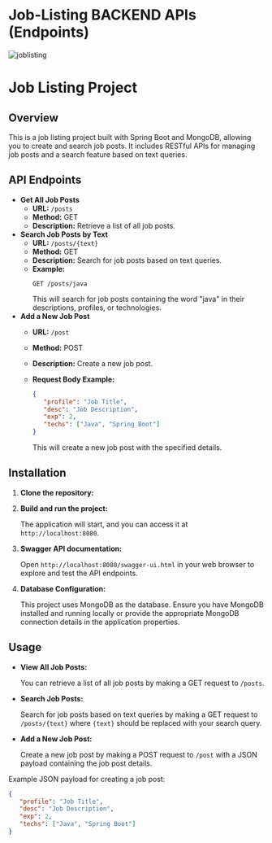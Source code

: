 # Job-Listing BACKEND APIs (Endpoints)
![joblisting](https://github.com/JoseSagwe/Job-Listing-Spring-Project/assets/110198843/0c3f6aae-2ccb-41f7-88f5-075721c0763c)
# Job Listing Project
## Overview

This is a job listing project built with Spring Boot and MongoDB, allowing you to create and search job posts. It includes RESTful APIs for managing job posts and a search feature based on text queries.

## API Endpoints
- **Get All Job Posts**
  - **URL:** `/posts`
  - **Method:** GET
  - **Description:** Retrieve a list of all job posts.
- **Search Job Posts by Text**
  - **URL:** `/posts/{text}`
  - **Method:** GET
  - **Description:** Search for job posts based on text queries.
  - **Example:**
    ```
    GET /posts/java
    ```
    This will search for job posts containing the word "java" in their descriptions, profiles, or technologies.
- **Add a New Job Post**
  - **URL:** `/post`
  - **Method:** POST
  - **Description:** Create a new job post.

  - **Request Body Example:**
    ```json
    {
       "profile": "Job Title",
       "desc": "Job Description",
       "exp": 2,
       "techs": ["Java", "Spring Boot"]
    }
    ```
 
    
    This will create a new job post with the specified details.

## Installation

1. **Clone the repository:**

2. **Build and run the project:**

   The application will start, and you can access it at `http://localhost:8080`.

3. **Swagger API documentation:**

   Open `http://localhost:8080/swagger-ui.html` in your web browser to explore and test the API endpoints.

4. **Database Configuration:**

   This project uses MongoDB as the database. Ensure you have MongoDB installed and running locally or provide the appropriate MongoDB connection details in the application properties.
## Usage

- **View All Job Posts:**

  You can retrieve a list of all job posts by making a GET request to `/posts`.

- **Search Job Posts:**

  Search for job posts based on text queries by making a GET request to `/posts/{text}` where `{text}` should be replaced with your search query.

- **Add a New Job Post:**

  Create a new job post by making a POST request to `/post` with a JSON payload containing the job post details.

Example JSON payload for creating a job post:
```json
{
   "profile": "Job Title",
   "desc": "Job Description",
   "exp": 2,
   "techs": ["Java", "Spring Boot"]
}
```
